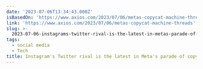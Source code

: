 ```yaml
---
date: '2023-07-06T13:34:43.000Z'
isBasedOn: 'https://www.axios.com/2023/07/06/metas-copycat-machine-threads'
link: 'https://www.axios.com/2023/07/06/metas-copycat-machine-threads'
slug: >-
  2023-07-06-instagrams-twitter-rival-is-the-latest-in-metas-parade-of-copycat-apps
tags:
  - social media
  - Tech
title: Instagram's Twitter rival is the latest in Meta's parade of copycat apps
---
```


